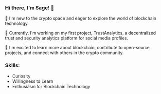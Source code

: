 ### Hi there, I'm Sage! 👋

🌱 I'm new to the crypto space and eager to explore the world of blockchain technology.

💼 Currently, I'm working on my first project, TrustAnalytics, a decentralized trust and security analytics platform for social media profiles.

🚀 I'm excited to learn more about blockchain, contribute to open-source projects, and connect with others in the crypto community.

### Skills:
- Curiosity
- Willingness to Learn
- Enthusiasm for Blockchain Technology
